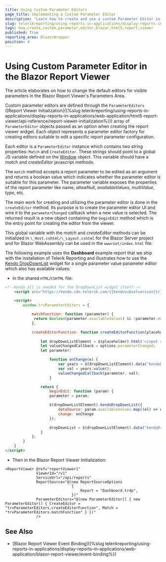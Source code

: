 ```yaml
---
title: Using Custom Parameter Editors
page_title: Implementing a Custom Parameter Editor 
description: "Learn how to create and use a custom Parameter Editor in the Telerik Reporting Blazor Report Viewer for all types of report parameters."
slug: telerikreporting/using-reports-in-applications/display-reports-in-applications/web-application/blazor-report-viewer/how-to-create-a-custom-parameter-editor
tags: how,create,custom,parameter,editor,blazor,html5,report,viewer
published: True
reporting_area: BlazorWrapper
position: 4
---
```


# Using Custom Parameter Editor in the Blazor Report Viewer

The article elaborates on how to change the default editors for visible parameters in the Blazor Report Viewer's Parameters Area.

Custom parameter editors are defined through the `ParameterEditors` ([Report Viewer Initialization]({%slug telerikreporting/using-reports-in-applications/display-reports-in-applications/web-application/html5-report-viewer/api-reference/report-viewer-initialization%})) array of `ParameterEditor` objects passed as an option when creating the report viewer widget.
Each object represents a parameter editor factory for creating editors suitable to edit a specific report parameter configuration.

Each editor is a `ParameterEditor` instance which contains two string properties: `Match` and `CreateEditor`. These strings should point to a global JS variable defined on the [Window](https://developer.mozilla.org/en-US/docs/Web/API/Window) object. This variable should have a _match_ and _createEditor_ javascript methods.

The `match` method accepts a report parameter to be edited as an argument and returns a boolean value which indicates whether the parameter editor is suitable for this parameter. The parameter variable exposes the properties of the report parameter like name, *allowNull*, *availableValues*, *multiValue*, *type*, etc.

The main work for creating and utilizing the parameter editor is done in the `createEditor` method. Its purpose is to create the parameter editor UI and wire it to the `parameterChanged` callback when a new value is selected. The returned result is a new object containing the `beginEdit` method which is the entry point for creating the editor from the viewer.

This global variable with the _match_ and _createEditor_ methods can be initialized in `\_Host.cshtml/\_Layout.cshtml` for the Blazor Server project and for Blazor WebAssembly can be used in the `wwwroot/index.html` file.

The following example uses the **Dashboard** example report that we ship with the installation of Telerik Reporting and illustrates how to use the [Kendo DropDownList](https://demos.telerik.com/kendo-ui/dropdownlist/index) widget for a single parameter value parameter editor which also has available values:

- In the shared `HTML`/`CSHTML` file:

````HTML
<!--Kendo all is needed for the DropDownList widget itself-->
    <script src="https://kendo.cdn.telerik.com/{{kendosubsetversion}}/js/kendo.all.min.js"></script>

    <script>
        window.trvParameterEditors = {

            matchFunction: function (parameter) {
             return Boolean(parameter.availableValues) && !parameter.multivalue;
            },

            createEditorFunction: function createEditorFunction(placeholder, options) {
        
                let dropDownListElement = $(placeholder).html('<input style="width: 50px;" />');
                let valueChangedCallback = options.parameterChanged;
                let parameter;

                    function onChange(e) {
                        var years = $(dropDownListElement).data("kendoDropDownList");
                        var val = years.value();
                        valueChangedCallback(parameter, val);
                    }

                return {
                    beginEdit: function (param) {
                    parameter = param;

                    $(dropDownListElement).kendoDropDownList({
                        dataSource: param.availableValues.map((el) => el.value),
                        change: onChange
                    });

                    dropDownList = $(dropDownListElement).data("kendoDropDownList");
                }
            };
        }
    }
</script>
````

- Then in the Blazor Report Viewer Initialization:

````CSHTML
<ReportViewer @ref="reportViewer1"
              ViewerId="rv1"
              ServiceUrl="/api/reports"
              ReportSource="@(new ReportSourceOptions
                              {
                                  Report = "Dashboard.trdp",
                              })"
              ParameterEditors="@(new ParameterEditor[] { new ParameterEditor() { CreateEditor = "trvParameterEditors.createEditorFunction", Match = "trvParameterEditors.matchFunction" } })"
              />
````

## See Also

* [Blazor Report Viewer Event Binding]({%slug telerikreporting/using-reports-in-applications/display-reports-in-applications/web-application/blazor-report-viewer/event-binding%})
